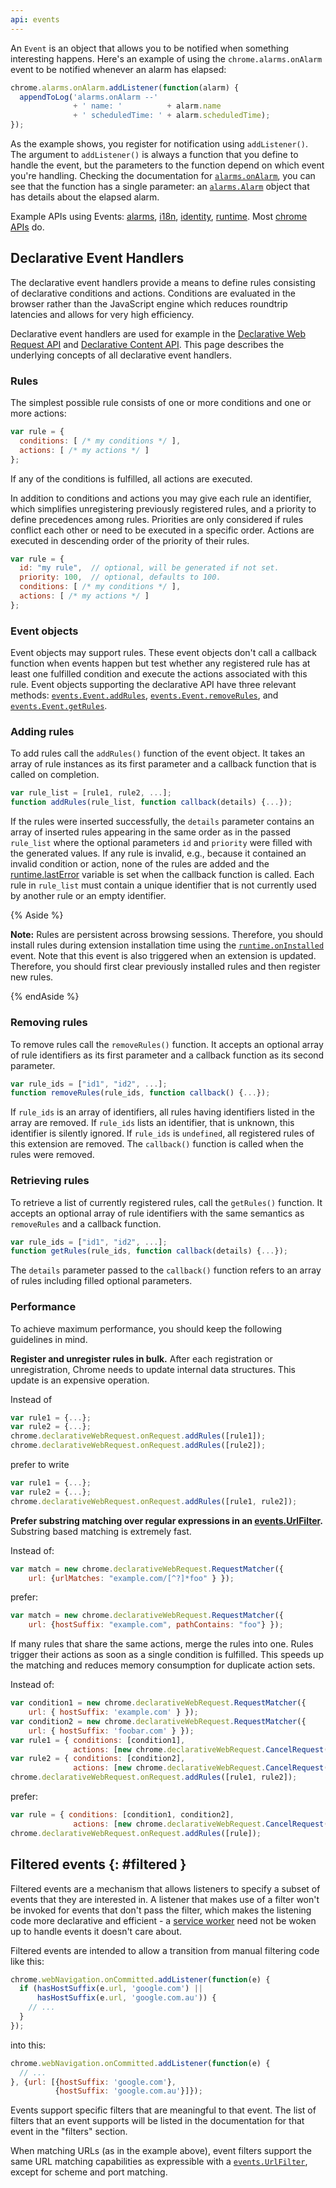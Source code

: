 ```yaml
---
api: events
---
```


An `Event` is an object that allows you to be notified when something interesting happens. Here's an
example of using the `chrome.alarms.onAlarm` event to be notified whenever an alarm has elapsed:

```js
chrome.alarms.onAlarm.addListener(function(alarm) {
  appendToLog('alarms.onAlarm --'
              + ' name: '          + alarm.name
              + ' scheduledTime: ' + alarm.scheduledTime);
});
```

As the example shows, you register for notification using `addListener()`. The argument to
`addListener()` is always a function that you define to handle the event, but the parameters to the
function depend on which event you're handling. Checking the documentation for [`alarms.onAlarm`][1],
you can see that the function has a single parameter: an [`alarms.Alarm`][2] object that has details
about the elapsed alarm.

Example APIs using Events: [alarms][3], [i18n][4], [identity][5], [runtime][6]. Most [chrome
APIs][7] do.

## Declarative Event Handlers

The declarative event handlers provide a means to define rules consisting of declarative conditions
and actions. Conditions are evaluated in the browser rather than the JavaScript engine which reduces
roundtrip latencies and allows for very high efficiency.

Declarative event handlers are used for example in the [Declarative Web Request API][8] and
[Declarative Content API][9]. This page describes the underlying concepts of all declarative event
handlers.

### Rules

The simplest possible rule consists of one or more conditions and one or more actions:

```js
var rule = {
  conditions: [ /* my conditions */ ],
  actions: [ /* my actions */ ]
};
```

If any of the conditions is fulfilled, all actions are executed.

In addition to conditions and actions you may give each rule an identifier, which simplifies
unregistering previously registered rules, and a priority to define precedences among rules.
Priorities are only considered if rules conflict each other or need to be executed in a specific
order. Actions are executed in descending order of the priority of their rules.

```js
var rule = {
  id: "my rule",  // optional, will be generated if not set.
  priority: 100,  // optional, defaults to 100.
  conditions: [ /* my conditions */ ],
  actions: [ /* my actions */ ]
};
```

### Event objects

Event objects may support rules. These event objects don't call a callback function when
events happen but test whether any registered rule has at least one fulfilled condition and execute
the actions associated with this rule. Event objects supporting the declarative API have three
relevant methods: [`events.Event.addRules`][11], [`events.Event.removeRules`][12], and
[`events.Event.getRules`][13].

### Adding rules

To add rules call the `addRules()` function of the event object. It takes an array of rule instances
as its first parameter and a callback function that is called on completion.

```js
var rule_list = [rule1, rule2, ...];
function addRules(rule_list, function callback(details) {...});
```

If the rules were inserted successfully, the `details` parameter contains an array of inserted rules
appearing in the same order as in the passed `rule_list` where the optional parameters `id` and
`priority` were filled with the generated values. If any rule is invalid, e.g., because it contained
an invalid condition or action, none of the rules are added and the [runtime.lastError][14] variable
is set when the callback function is called. Each rule in `rule_list` must contain a unique
identifier that is not currently used by another rule or an empty identifier.

{% Aside %}

**Note:** Rules are persistent across browsing sessions. Therefore, you should install rules during
extension installation time using the [`runtime.onInstalled`][15] event. Note that this event is
also triggered when an extension is updated. Therefore, you should first clear previously installed
rules and then register new rules.

{% endAside %}

### Removing rules

To remove rules call the `removeRules()` function. It accepts an optional array of rule identifiers
as its first parameter and a callback function as its second parameter.

```js
var rule_ids = ["id1", "id2", ...];
function removeRules(rule_ids, function callback() {...});
```

If `rule_ids` is an array of identifiers, all rules having identifiers listed in the array are
removed. If `rule_ids` lists an identifier, that is unknown, this identifier is silently ignored. If
`rule_ids` is `undefined`, all registered rules of this extension are removed. The `callback()`
function is called when the rules were removed.

### Retrieving rules

To retrieve a list of currently registered rules, call the `getRules()` function. It accepts an
optional array of rule identifiers with the same semantics as `removeRules` and a callback function.

```js
var rule_ids = ["id1", "id2", ...];
function getRules(rule_ids, function callback(details) {...});
```

The `details` parameter passed to the `callback()` function refers to an array of rules including
filled optional parameters.

### Performance

To achieve maximum performance, you should keep the following guidelines in mind.

**Register and unregister rules in bulk.** After each registration or unregistration, Chrome needs to
update internal data structures. This update is an expensive operation.

Instead of

```js
var rule1 = {...};
var rule2 = {...};
chrome.declarativeWebRequest.onRequest.addRules([rule1]);
chrome.declarativeWebRequest.onRequest.addRules([rule2]);
```

prefer to write

```js
var rule1 = {...};
var rule2 = {...};
chrome.declarativeWebRequest.onRequest.addRules([rule1, rule2]);
```

**Prefer substring matching over regular expressions in an [events.UrlFilter][16].**
Substring based matching is extremely fast.

Instead of:

```js
var match = new chrome.declarativeWebRequest.RequestMatcher({
    url: {urlMatches: "example.com/[^?]*foo" } });
```

prefer:

```js
var match = new chrome.declarativeWebRequest.RequestMatcher({
    url: {hostSuffix: "example.com", pathContains: "foo"} });
```

If many rules that share the same actions, merge the rules into one.
Rules trigger their actions as soon as a single condition is fulfilled. This speeds up the
matching and reduces memory consumption for duplicate action sets.

Instead of:

```js
var condition1 = new chrome.declarativeWebRequest.RequestMatcher({
    url: { hostSuffix: 'example.com' } });
var condition2 = new chrome.declarativeWebRequest.RequestMatcher({
    url: { hostSuffix: 'foobar.com' } });
var rule1 = { conditions: [condition1],
              actions: [new chrome.declarativeWebRequest.CancelRequest()]};
var rule2 = { conditions: [condition2],
              actions: [new chrome.declarativeWebRequest.CancelRequest()]};
chrome.declarativeWebRequest.onRequest.addRules([rule1, rule2]);
```

  prefer:

  ```js
  var rule = { conditions: [condition1, condition2],
                actions: [new chrome.declarativeWebRequest.CancelRequest()]};
  chrome.declarativeWebRequest.onRequest.addRules([rule]);
  ```

## Filtered events {: #filtered }

Filtered events are a mechanism that allows listeners to specify a subset of events that they are
interested in. A listener that makes use of a filter won't be invoked for events that don't pass the
filter, which makes the listening code more declarative and efficient - a [service worker][17] need
not be woken up to handle events it doesn't care about.

Filtered events are intended to allow a transition from manual filtering code like this:

```js
chrome.webNavigation.onCommitted.addListener(function(e) {
  if (hasHostSuffix(e.url, 'google.com') ||
      hasHostSuffix(e.url, 'google.com.au')) {
    // ...
  }
});
```

into this:

```js
chrome.webNavigation.onCommitted.addListener(function(e) {
  // ...
}, {url: [{hostSuffix: 'google.com'},
          {hostSuffix: 'google.com.au'}]});
```

Events support specific filters that are meaningful to that event. The list of filters that an event
supports will be listed in the documentation for that event in the "filters" section.

When matching URLs (as in the example above), event filters support the same URL matching
capabilities as expressible with a [`events.UrlFilter`][18], except for scheme and port matching.

[1]: /docs/extensions/reference/alarms#event-onAlarm
[2]: /docs/extensions/reference/alarms#type-Alarm
[3]: /docs/extensions/reference/alarms
[4]: /docs/extensions/reference/i18n
[5]: /docs/extensions/reference/identity
[6]: /docs/extensions/reference/runtime
[7]: /docs/extensions/reference
[8]: /docs/extensions/reference/declarativeWebRequest
[9]: /docs/extensions/reference/declarativeContent
[10]: /docs/extensions/reference/events
[11]: #method-Event-addRules
[12]: #method-Event-removeRules
[13]: #method-Event-getRules
[14]: /docs/extensions/reference/runtime#property-lastError
[15]: /docs/extensions/reference/runtime#event-onInstalled
[16]: #type-UrlFilter
[17]: /docs/extensions/mv3/service_workers
[18]: #type-UrlFilter
